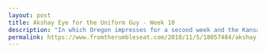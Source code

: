 ```yaml
---
layout: post
title: Akshay Eye for the Uniform Guy - Week 10
description: "In which Oregon impresses for a second week and the Kansas Jayhawk should..."
permalink: https://www.fromtherumbleseat.com/2018/11/5/18057484/akshay-eye-for-the-uniform-guy-week-10-georgia-tech-uniform-talk-college-football
---
```


